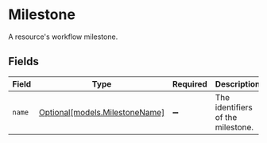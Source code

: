# Milestone

A resource's workflow milestone.


## Fields

| Field                                                        | Type                                                         | Required                                                     | Description                                                  |
| ------------------------------------------------------------ | ------------------------------------------------------------ | ------------------------------------------------------------ | ------------------------------------------------------------ |
| `name`                                                       | [Optional[models.MilestoneName]](../models/milestonename.md) | :heavy_minus_sign:                                           | The identifiers of the milestone.                            |